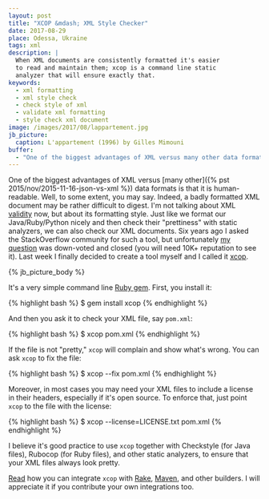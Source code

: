 ```yaml
---
layout: post
title: "XCOP &mdash; XML Style Checker"
date: 2017-08-29
place: Odessa, Ukraine
tags: xml
description: |
  When XML documents are consistently formatted it's easier
  to read and maintain them; xcop is a command line static
  analyzer that will ensure exactly that.
keywords:
  - xml formatting
  - xml style check
  - check style of xml
  - validate xml formatting
  - style check xml document
image: /images/2017/08/lappartement.jpg
jb_picture:
  caption: L'appartement (1996) by Gilles Mimouni
buffer:
  - "One of the biggest advantages of XML versus many other data formats is that it is human-readable"
---
```


One of the biggest advantages of XML versus
[many other]({% pst 2015/nov/2015-11-16-json-vs-xml %}) data formats is that
it is human-readable. Well, to some extent, you may say. Indeed, a badly
formatted XML document may be rather difficult to digest. I'm not talking about
XML [validity](https://en.wikipedia.org/wiki/Well-formed_document)
now, but about its formatting style. Just like we format our
Java/Ruby/Python nicely and then check their "prettiness" with static analyzers,
we can also check our XML documents. Six years ago I asked the StackOverflow community
for such a tool, but unfortunately
[my question](https://stackoverflow.com/questions/6091873/)
was down-voted and closed
(you will need 10K+ reputation to see it).
Last week I finally decided to create a tool myself and I called it
[xcop](https://github.com/yegor256/xcop).

<!--more-->

{% jb_picture_body %}

It's a very simple command line
[Ruby gem](https://rubygems.org/gems/xcop).
First, you install it:

{% highlight bash %}
$ gem install xcop
{% endhighlight %}

And then you ask it to check your XML file, say `pom.xml`:

{% highlight bash %}
$ xcop pom.xml
{% endhighlight %}

If the file is not "pretty," `xcop` will complain and
show what's wrong. You can ask `xcop` to fix the file:

{% highlight bash %}
$ xcop --fix pom.xml
{% endhighlight %}

Moreover, in most cases you may need your XML files to include a license
in their headers, especially if it's open source. To enforce that, just
point `xcop` to the file with the license:

{% highlight bash %}
$ xcop --license=LICENSE.txt pom.xml
{% endhighlight %}

I believe it's good practice to use `xcop` together with
Checkstyle (for Java files), Rubocop (for Ruby files), and other static
analyzers, to ensure that your XML files always look pretty.

[Read](https://github.com/yegor256/xcop) how you can integrate `xcop` with
[Rake](https://github.com/ruby/rake),
[Maven](https://maven.apache.org/), and other builders.
I will appreciate it if you contribute your own integrations too.

